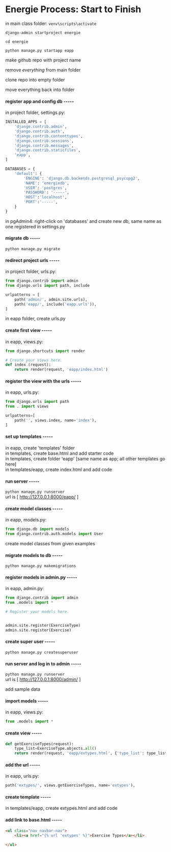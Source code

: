 # Energie Process: Start to Finish

in main class folder:
`venv\scripts\activate`

`django-admin startproject energie`

`cd energie`

`python manage.py startapp eapp`

make github repo with project name

remove *everything* from main folder

clone repo into empty folder

move everything back into folder

#### register app and config db -----
in project folder, settings.py:

```python
INSTALLED_APPS = [
    'django.contrib.admin',
    'django.contrib.auth',
    'django.contrib.contenttypes',
    'django.contrib.sessions',
    'django.contrib.messages',
    'django.contrib.staticfiles',
    'eapp',
]
```

```python
DATABASES = {
    'default': {
        'ENGINE': 'django.db.backends.postgresql_psycopg2',
        'NAME': 'energiedb',
        'USER': 'postgres',
        'PASSWORD': '-----',
        'HOST':'localhost',
        'PORT':'-----',
    }
}
```

in pgAdmin4:
right-click on 'databases' and create new db, same name as one registered in settings.py

#### migrate db -----
`python manage.py migrate`

#### redirect project urls -----
in project folder, urls.py:

```python
from django.contrib import admin
from django.urls import path, include

urlpatterns = [
    path('admin/', admin.site.urls),
    path('eapp/', include('eapp.urls')),
]
```

in eapp folder, create urls.py

#### create first view -----
in eapp, views.py:

```python
from django.shortcuts import render

# Create your views here.
def index (request):
    return render(request, 'eapp/index.html')
```

#### register the view with the urls -----
in eapp, urls.py:

```python
from django.urls import path
from . import views

urlpatterns=[
    path('', views.index, name='index'),
]
```

#### set up templates -----
in eapp, create 'templates' folder  
in templates, create base.html and add starter code  
in templates, create folder 'eapp' [same name as app; all other templates go here]  
in templates/eapp, create index.html and add code

#### run server -----
`python manage.py runserver`  
url is [ http://127.0.0.1:8000/eapp/ ]

#### create model classes -----
in eapp, models.py:

```python
from django.db import models
from django.contrib.auth.models import User
```

create model classes from given examples

#### migrate models to db -----
`python manage.py makemigrations`

#### register models in admin.py -----
in eapp, admin.py:

```python
from django.contrib import admin
from .models import *

# Register your models here.


admin.site.register(ExerciseType)
admin.site.register(Exercise)
```

#### create super user -----
`python manage.py createsuperuser`

#### run server and log in to admin -----
`python manage.py runserver`  
url is [ http://127.0.0.1:8000/admin/ ]

add sample data

#### import models -----
in eapp, views.py:

```python
from .models import *
```

#### create view -----

```python
def getExerciseTypes(request):
    type_list=ExerciseType.objects.all()
    return render(request, 'eapp/extypes.html', {'type_list': type_list})
```

#### add the url -----
in eapp, urls.py:

```python
path('extypes/', views.getExerciseTypes, name='extypes'),
```

#### create template -----
in templates/eapp, create extypes.html and add code

#### add link to base.html -----

```html
<ul class="nav navbar-nav">
	<li><a href="{% url 'extypes' %}">Exercise Types</a></li>
               
</ul>
```
